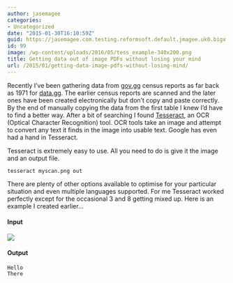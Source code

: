 ```yaml
---
author: jasemagee
categories:
- Uncategorized
date: "2015-01-30T16:10:59Z"
guid: https://jasemagee.com.testing.reformsoft.default.jmagee.uk0.bigv.io/?p=99
id: 99
image: /wp-content/uploads/2016/05/tess_example-340x200.png
title: Getting data out of image PDFs without losing your mind
url: /2015/01/getting-data-image-pdfs-without-losing-mind/
---
```

Recently I’ve been gathering data from [gov.gg](http://gov.gg "gov.gg") census reports as far back as 1971 for [data.gg](http://data.gg "data.gg"). The earlier census reports are scanned and the later ones have been created electronically but don’t copy and paste correctly. By the end of manually copying the data from the first table I knew I’d have to find a better way. After a bit of searching I found [Tesseract](https://code.google.com/p/tesseract-ocr/ "Tesseract"), an OCR (Optical Character Recognition) tool. OCR tools take an image and attempt to convert any text it finds in the image into usable text. Google has even had a hand in Tesseract.

Tesseract is extremely easy to use. All you need to do is give it the image and an output file.

```
tesseract myscan.png out
```

There are plenty of other options available to optimise for your particular situation and even multiple languages supported. For me Tesseract worked perfectly except for the occasional 3 and 8 getting mixed up. Here is an example I created earlier…

#### Input
<img class="responsive-img" src="/wp-content/uploads/2016/05/tess_example.png" />

#### Output

```
Hello
There
```